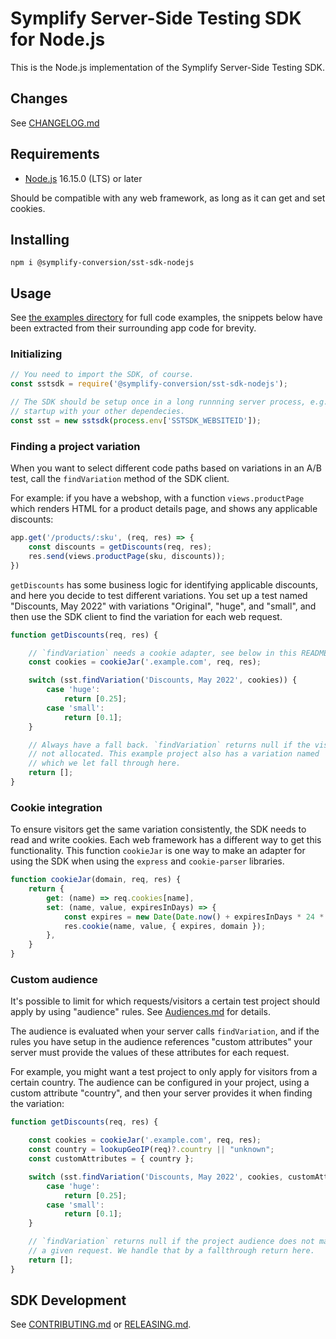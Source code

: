 # Symplify Server-Side Testing SDK for Node.js

This is the Node.js implementation of the Symplify Server-Side Testing SDK.

## Changes

See [CHANGELOG.md](./CHANGELOG.md)

## Requirements

* [Node.js](https://nodejs.org/en/) 16.15.0 (LTS) or later

Should be compatible with any web framework, as long as it can get and set
cookies.

## Installing

```shell
npm i @symplify-conversion/sst-sdk-nodejs
```

## Usage

See [the examples directory](./examples/) for full code examples, the snippets
below have been extracted from their surrounding app code for brevity.

### Initializing

```js
// You need to import the SDK, of course.
const sstsdk = require('@symplify-conversion/sst-sdk-nodejs');

// The SDK should be setup once in a long runnning server process, e.g. on
// startup with your other dependecies.
const sst = new sstsdk(process.env['SSTSDK_WEBSITEID']);
```

### Finding a project variation

When you want to select different code paths based on variations in an
A/B test, call the `findVariation` method of the SDK client.

For example: if you have a webshop, with a function `views.productPage` which
renders HTML for a product details page, and shows any applicable discounts:

```js
app.get('/products/:sku', (req, res) => {
    const discounts = getDiscounts(req, res);
    res.send(views.productPage(sku, discounts));
})
```

`getDiscounts` has some business logic for identifying applicable discounts,
and here you decide to test different variations. You set up a test named
"Discounts, May 2022" with variations "Original", "huge", and "small", and
then use the SDK client to find the variation for each web request.

```js
function getDiscounts(req, res) {

    // `findVariation` needs a cookie adapter, see below in this README for example code.
    const cookies = cookieJar('.example.com', req, res);

    switch (sst.findVariation('Discounts, May 2022', cookies)) {
        case 'huge':
            return [0.25];
        case 'small':
            return [0.1];
    }

    // Always have a fall back. `findVariation` returns null if the visitor was
    // not allocated. This example project also has a variation named 'Original'
    // which we let fall through here.
    return [];
}
```

### Cookie integration

To ensure visitors get the same variation consistently, the SDK needs to
read and write cookies. Each web framework has a different way to get this
functionality. This function `cookieJar` is one way to make an adapter for
using the SDK when using the `express` and `cookie-parser` libraries.

```js
function cookieJar(domain, req, res) {
    return {
        get: (name) => req.cookies[name],
        set: (name, value, expiresInDays) => {
            const expires = new Date(Date.now() + expiresInDays * 24 * 3600 * 1000);
            res.cookie(name, value, { expires, domain });
        },
    }
}
```

### Custom audience

It's possible to limit for which requests/visitors a certain test project
should apply by using "audience" rules. See [Audiences.md](docs/Audiences.md)
for details.

The audience is evaluated when your server calls `findVariation`, and if the
rules you have setup in the audience references "custom attributes" your
server must provide the values of these attributes for each request.

For example, you might want a test project to only apply for visitors from a
certain country. The audience can be configured in your project, using a
custom attribute "country", and then your server provides it when finding the
variation:

```js
function getDiscounts(req, res) {

    const cookies = cookieJar('.example.com', req, res);
    const country = lookupGeoIP(req)?.country || "unknown";
    const customAttributes = { country };

    switch (sst.findVariation('Discounts, May 2022', cookies, customAttributes)) {
        case 'huge':
            return [0.25];
        case 'small':
            return [0.1];
    }

    // `findVariation` returns null if the project audience does not match for
    // a given request. We handle that by a fallthrough return here.
    return [];
}
```

## SDK Development

See [CONTRIBUTING.md](./CONTRIBUTING.md) or [RELEASING.md](./RELEASING.md).
